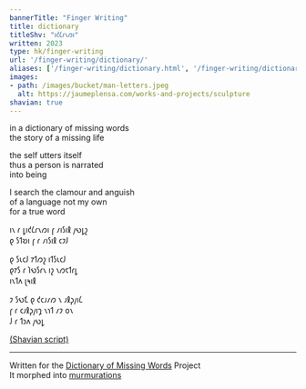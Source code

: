 ```yaml
---
bannerTitle: "Finger Writing" 
title: dictionary
titleShv: "𐑦𐑒𐑖𐑩𐑯𐑼𐑦"
written: 2023
type: hk/finger-writing
url: '/finger-writing/dictionary/'
aliases: ['/finger-writing/dictionary.html', '/finger-writing/dictionary/']
images:
- path: /images/bucket/man-letters.jpeg 
  alt: https://jaumeplensa.com/works-and-projects/sculpture 
shavian: true
---
```


<div class="latin">

in a dictionary of missing words  
the story of a missing life  

the self utters itself  
thus a person is narrated  
into being  

I search the clamour and anguish  
of a language not my own  
for a true word


</div>

<div class="shavian">

𐑦𐑯 𐑩 𐑛𐑦𐑒𐑖𐑩𐑯𐑼𐑦 𐑝 𐑥𐑦𐑕𐑦𐑙 𐑢𐑻𐑛𐑟  
𐑞 𐑕𐑑𐑹𐑦 𐑝 𐑩 𐑥𐑦𐑕𐑦𐑙 𐑤𐑲𐑓  
  
𐑞 𐑕𐑧𐑤𐑓 𐑳𐑑𐑼𐑟 𐑦𐑑𐑕𐑧𐑤𐑓  
𐑞𐑳𐑕 𐑩 𐑐𐑻𐑕𐑩𐑯 𐑦𐑟 𐑯𐑼𐑱𐑑𐑩𐑛  
𐑦𐑯𐑑𐑵 𐑚𐑰𐑦𐑙  
  
𐑲 𐑕𐑻𐑗 𐑞 𐑒𐑤𐑨𐑥𐑼 𐑯 𐑨𐑙𐑜𐑢𐑦𐑖  
𐑝 𐑩 𐑤𐑨𐑙𐑜𐑢𐑦𐑡 𐑯𐑪𐑑 𐑥𐑲 𐑴𐑯  
𐑓 𐑩 𐑑𐑮𐑵 𐑢𐑻𐑛  

[(Shavian script)](/shavian/intro)

</div>

---
Written for the [Dictionary of Missing Words](https://www.grahammacleodjohnson.com/dictionary-of-missing-words) Project  
It morphed into [murmurations](https://www.murmurations.life/)
